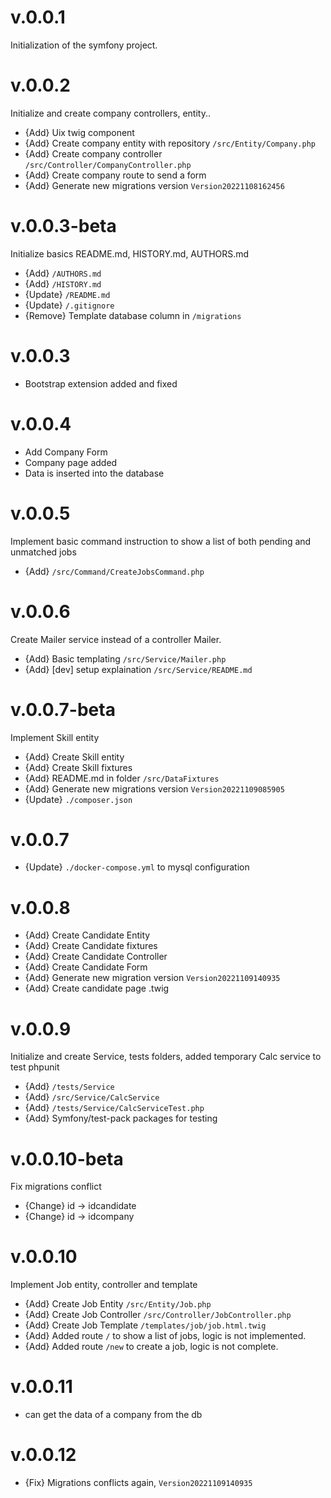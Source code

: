 # v.0.0.1
Initialization of the symfony project.

# v.0.0.2
Initialize and create company controllers, entity..
- {Add} Uix twig component
- {Add} Create company entity with repository `/src/Entity/Company.php`
- {Add} Create company controller `/src/Controller/CompanyController.php`
- {Add} Create company route to send a form
- {Add} Generate new migrations version `Version20221108162456`

# v.0.0.3-beta
Initialize basics README.md, HISTORY.md, AUTHORS.md
- {Add} `/AUTHORS.md`
- {Add} `/HISTORY.md`
- {Update} `/README.md`
- {Update} `/.gitignore`
- {Remove} Template database column in `/migrations`

# v.0.0.3
- Bootstrap extension added and fixed

# v.0.0.4
- Add Company Form
- Company page added
- Data is inserted into the database

# v.0.0.5
Implement basic command instruction to show a list of both pending and unmatched jobs
- {Add} `/src/Command/CreateJobsCommand.php`

# v.0.0.6
Create Mailer service instead of a controller Mailer.
- {Add} Basic templating `/src/Service/Mailer.php`
- {Add} [dev] setup explaination `/src/Service/README.md`

# v.0.0.7-beta
Implement Skill entity
- {Add} Create Skill entity
- {Add} Create Skill fixtures
- {Add} README.md in folder `/src/DataFixtures`
- {Add} Generate new migrations version `Version20221109085905`
- {Update} `./composer.json`

# v.0.0.7
- {Update} `./docker-compose.yml` to mysql configuration

# v.0.0.8
- {Add} Create Candidate Entity
- {Add} Create Candidate fixtures
- {Add} Create Candidate Controller
- {Add} Create Candidate Form
- {Add} Generate new migration version `Version20221109140935`
- {Add} Create candidate page .twig

# v.0.0.9
Initialize and create Service, tests folders, added temporary Calc service to test phpunit
- {Add} `/tests/Service`
- {Add} `/src/Service/CalcService`
- {Add} `/tests/Service/CalcServiceTest.php`
- {Add} Symfony/test-pack packages for testing

# v.0.0.10-beta
Fix migrations conflict
- {Change} id -> idcandidate
- {Change} id -> idcompany

# v.0.0.10
Implement Job entity, controller and template
- {Add} Create Job Entity `/src/Entity/Job.php`
- {Add} Create Job Controller `/src/Controller/JobController.php`
- {Add} Create Job Template `/templates/job/job.html.twig`
- {Add} Added route `/` to show a list of jobs, logic is not implemented.
- {Add} Added route `/new` to create a job, logic is not complete.

# v.0.0.11
- can get the data of a company from the db

# v.0.0.12
- {Fix} Migrations conflicts again, `Version20221109140935`